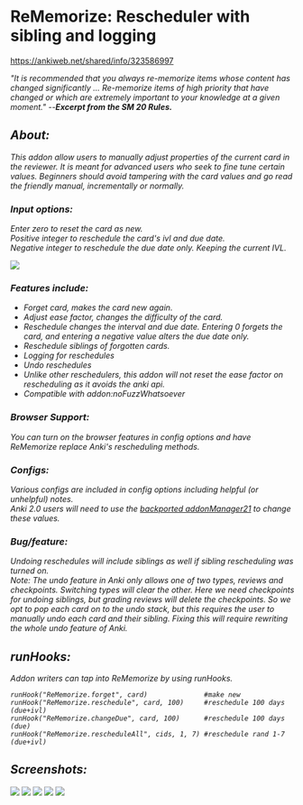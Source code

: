 # ReMemorize: Rescheduler with sibling and logging

https://ankiweb.net/shared/info/323586997  

<i>"It is recommended that you always re-memorize items whose content has changed significantly ... Re-memorize items of high priority that have changed or which are extremely important to your knowledge at a given moment."<i> --<b>Excerpt from the SM 20 Rules.</b>

## About:
This addon allow users to manually adjust properties of the current card in the reviewer. It is meant for advanced users who seek to fine tune certain values. Beginners should avoid tampering with the card values and go read the friendly manual, incrementally or normally.

### Input options:
Enter zero to reset the card as new.  
Positive integer to reschedule the card's ivl and due date.  
Negative integer to reschedule the due date only. Keeping the current IVL.  

<img src="https://raw.githubusercontent.com/lovac42/ReMemorize/master/screenshots/gettext.png" />  

### Features include:
- Forget card, makes the card new again.
- Adjust ease factor, changes the difficulty of the card.
- Reschedule changes the interval and due date. Entering 0 forgets the card, and entering a negative value alters the due date only.
- Reschedule siblings of forgotten cards.
- Logging for reschedules
- Undo reschedules
- Unlike other reschedulers, this addon will not reset the ease factor on rescheduling as it avoids the anki api.
- Compatible with addon:noFuzzWhatsoever

### Browser Support:
You can turn on the browser features in config options and have ReMemorize replace Anki's rescheduling methods.

### Configs:
Various configs are included in config options including helpful (or unhelpful) notes.  
Anki 2.0 users will need to use the <a href="https://ankiweb.net/shared/info/2058082580">backported addonManager21</a> to change these values.  


### Bug/feature:
Undoing reschedules will include siblings as well if sibling rescheduling was turned on.  
Note: The undo feature in Anki only allows one of two types, reviews and checkpoints. Switching types will clear the other. Here we need checkpoints for undoing siblings, but grading reviews will delete the checkpoints. So we opt to pop each card on to the undo stack, but this requires the user to manually undo each card and their sibling. Fixing this will require rewriting the whole undo feature of Anki.


## runHooks:
Addon writers can tap into ReMemorize by using runHooks.  
```
runHook("ReMemorize.forget", card)              #make new
runHook("ReMemorize.reschedule", card, 100)     #reschedule 100 days (due+ivl)
runHook("ReMemorize.changeDue", card, 100)      #reschedule 100 days (due)
runHook("ReMemorize.rescheduleAll", cids, 1, 7) #reschedule rand 1-7 (due+ivl)
```

## Screenshots:
<img src="https://raw.githubusercontent.com/lovac42/ReMemorize/master/screenshots/studymenu.png" />  
<img src="https://raw.githubusercontent.com/lovac42/ReMemorize/master/screenshots/gettext.png" />  
<img src="https://raw.githubusercontent.com/lovac42/ReMemorize/master/screenshots/reschedule.png" />  
<img src="https://raw.githubusercontent.com/lovac42/ReMemorize/master/screenshots/reposition.png" />  
<img src="https://raw.githubusercontent.com/lovac42/ReMemorize/master/screenshots/stats.png" />  


